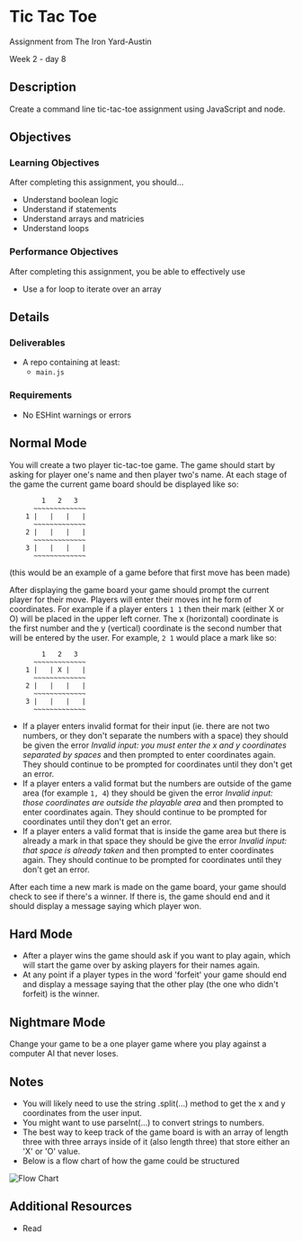 # Tic Tac Toe

Assignment from The Iron Yard-Austin

Week 2 - day 8

## Description
Create a command line tic-tac-toe assignment using JavaScript and node.


## Objectives

### Learning Objectives

After completing this assignment, you should…

* Understand boolean logic
* Understand if statements
* Understand arrays and matricies
* Understand loops


### Performance Objectives

After completing this assignment, you be able to effectively use

* Use a for loop to iterate over an array



## Details

### Deliverables

* A repo containing at least:
  * `main.js`

### Requirements

* No ESHint warnings or errors


## Normal Mode
You will create a two player tic-tac-toe game. The game should start by asking for player one's name and then player two's name. At each stage of the game the current game board should be displayed like so:

```
	    1   2   3
	  ~~~~~~~~~~~~~
	1 |   |   |   |
	  ~~~~~~~~~~~~~
	2 |   |   |   |
	  ~~~~~~~~~~~~~
	3 |   |   |   |
	  ~~~~~~~~~~~~~
```
(this would be an example of a game before that first move has been made)

After displaying the game board your game should prompt the current player for their move. Players will enter their moves int he form of coordinates. For example if a player enters `1 1` then their mark (either X or O) will be placed in the upper left corner. The x (horizontal) coordinate is the first number and the y (vertical) coordinate is the second number that will be entered by the user. For example, `2 1` would place a mark like so:

```
	    1   2   3
	  ~~~~~~~~~~~~~
	1 |   | X |   |
	  ~~~~~~~~~~~~~
	2 |   |   |   |
	  ~~~~~~~~~~~~~
	3 |   |   |   |
	  ~~~~~~~~~~~~~
```

* If a player enters invalid format for their input (ie. there are not two numbers, or they don't separate the numbers with a space) they should be given the error *Invalid input: you must enter the x and y coordinates separated by spaces* and then prompted to enter coordinates again. They should continue to be prompted for coordinates until they don't get an error.
* If a player enters a valid format but the numbers are outside of the game area (for example `1, 4`) they should be given the error *Invalid input: those coordinates are outside the playable area* and then prompted to enter coordinates again. They should continue to be prompted for coordinates until they don't get an error.
* If a player enters a valid format that is inside the game area but there is already a mark in that space they should be give the error *Invalid input: that space is already taken* and then prompted to enter coordinates again. They should continue to be prompted for coordinates until they don't get an error.

After each time a new mark is made on the game board, your game should check to see if there's a winner. If there is, the game should end and it should display a message saying which player won.

## Hard Mode
* After a player wins the game should ask if you want to play again, which will start the game over by asking players for their names again.
* At any point if a player types in the word 'forfeit' your game should end and display a message saying that the other play (the one who didn't forfeit) is the winner.

## Nightmare Mode
Change your game to be a one player game where you play against a computer AI that never loses.


## Notes

* You will likely need to use the string .split(...) method to get the x and y coordinates from the user input.
* You might want to use parseInt(...) to convert strings to numbers.
* The best way to keep track of the game board is with an array of length three with three arrays inside of it (also length three) that store either an 'X' or 'O' value.
* Below is a flow chart of how the game could be structured

![Flow Chart](flow-chart.png)

## Additional Resources

* Read []()
